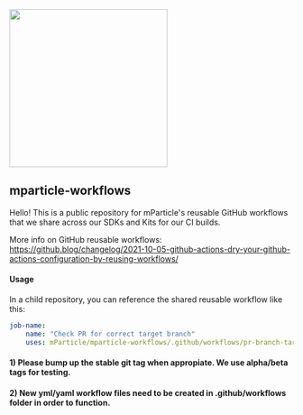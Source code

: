 <img src="https://static.mparticle.com/sdk/mp_logo_black.svg" width="280">

## mparticle-workflows

Hello! This is a public repository for mParticle's reusable GitHub workflows that we share across our SDKs and Kits for our CI builds.

More info on GitHub reusable workflows: https://github.blog/changelog/2021-10-05-github-actions-dry-your-github-actions-configuration-by-reusing-workflows/

#### Usage

In a child repository, you can reference the shared reusable workflow like this:

```yaml
job-name:
    name: "Check PR for correct target branch"
    uses: mParticle/mparticle-workflows/.github/workflows/pr-branch-target-gitflow.yml@stable
```
    
#### 1) Please bump up the stable git tag when appropiate.  We use alpha/beta tags for testing. 
#### 2) New yml/yaml workflow files need to be created in .github/workflows folder in order to function. 
